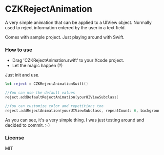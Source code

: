 # CZKRejectAnimation
A very simple animation that can be applied to a UIView object. Normally used to reject information entered by the user in a text field.

Comes with sample project.
Just playing around with Swift.

### How to use

* Drag 'CZKRejectAnimation.swift' to your Xcode project.
* Let the magic happen (?)

Just init and use.

```swift
let reject = CZKRejectAnimationSwift()

//You can use the default values
reject.addDefaultRejectAnimation(yourUIViewSubclass)

//You can customize color and repetitions too
reject.addRejectAnimation(yourUIViewSubclass, repeatCount: 6, backgroundColor: .redColor(), tintColor: .redColor())

```

As you can see, it's a very simple thing. I was just testing around and decided to commit. :-)

### License
MIT
